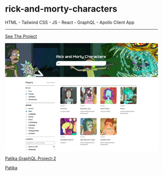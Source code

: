 # rick-and-morty-characters

HTML - Tailwind CSS - JS - React - GraphQL - Apollo Client App

---

[See The Project](https://rickandmortycharactersfilter.netlify.app/)

![rmcimg](rmc.webp)

[Patika GraphQL Project-2](https://academy.patika.dev/courses/graphql/project-02)

[Patika](https://academy.patika.dev/tr/@alpk)
